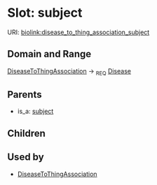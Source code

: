 
# Slot: subject




URI: [biolink:disease_to_thing_association_subject](https://w3id.org/biolink/vocab/disease_to_thing_association_subject)

## Domain and Range

[DiseaseToThingAssociation](DiseaseToThingAssociation.md) ->  <sub>REQ</sub> [Disease](Disease.md)

## Parents

 *  is_a: [subject](subject.md)

## Children


## Used by

 * [DiseaseToThingAssociation](DiseaseToThingAssociation.md)
